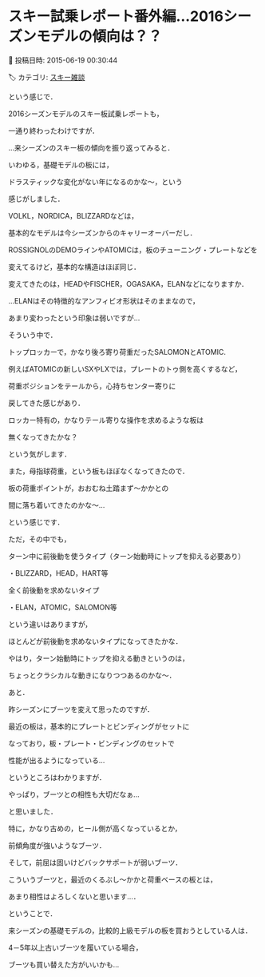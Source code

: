 # スキー試乗レポート番外編…2016シーズンモデルの傾向は？？

📅 投稿日時: 2015-06-19 00:30:44

🏷️ カテゴリ: [スキー雑談](c1f9d2cb7478308da16419928ea3945e9.md)

という感じで．


2016シーズンモデルのスキー板試乗レポートも，


一通り終わったわけですが．





…来シーズンのスキー板の傾向を振り返ってみると．


いわゆる，基礎モデルの板には，


ドラスティックな変化がない年になるのかな～，という


感じがしました．





VOLKL，NORDICA，BLIZZARDなどは，


基本的なモデルは今シーズンからのキャリーオーバーだし．


ROSSIGNOLのDEMOラインやATOMICは，板のチューニング・プレートなどを


変えてるけど，基本的な構造はほぼ同じ．





変えてきたのは，HEADやFISCHER，OGASAKA，ELANなどになりますか．


…ELANはその特徴的なアンフィビオ形状はそのままなので，


あまり変わったという印象は弱いですが…





そういう中で．


トップロッカーで，かなり後ろ寄り荷重だったSALOMONとATOMIC.


例えばATOMICの新しいSXやLXでは，プレートのトゥ側を高くするなど，


荷重ポジションをテールから，心持ちセンター寄りに


戻してきた感じがあり．


ロッカー特有の，かなりテール寄りな操作を求めるような板は


無くなってきたかな？


という気がします．


また，母指球荷重，という板もほぼなくなってきたので．


板の荷重ポイントが，おおむね土踏まず～かかとの


間に落ち着いてきたのかな～…


という感じです．





ただ，その中でも，


ターン中に前後動を使うタイプ（ターン始動時にトップを抑える必要あり）


・BLIZZARD，HEAD，HART等


全く前後動を求めないタイプ


・ELAN，ATOMIC，SALOMON等


という違いはありますが，


ほとんどが前後動を求めないタイプになってきたかな．


やはり，ターン始動時にトップを抑える動きというのは，


ちょっとクラシカルな動きになりつつあるのかな～．





あと．


昨シーズンにブーツを変えて思ったのですが．


最近の板は，基本的にプレートとビンディングがセットに


なっており，板・プレート・ビンディングのセットで


性能が出るようになっている…


というところはわかりますが．


やっぱり，ブーツとの相性も大切だなぁ…


と思いました．





特に，かなり古めの，ヒール側が高くなっているとか，


前傾角度が強いようなブーツ．


そして，前屈は固いけどバックサポートが弱いブーツ．


こういうブーツと，最近のくるぶし～かかと荷重ベースの板とは，


あまり相性はよろしくないと思います…．





ということで．


来シーズンの基礎モデルの，比較的上級モデルの板を買おうとしている人は．


4－5年以上古いブーツを履いている場合，


ブーツも買い替えた方がいいかも…
